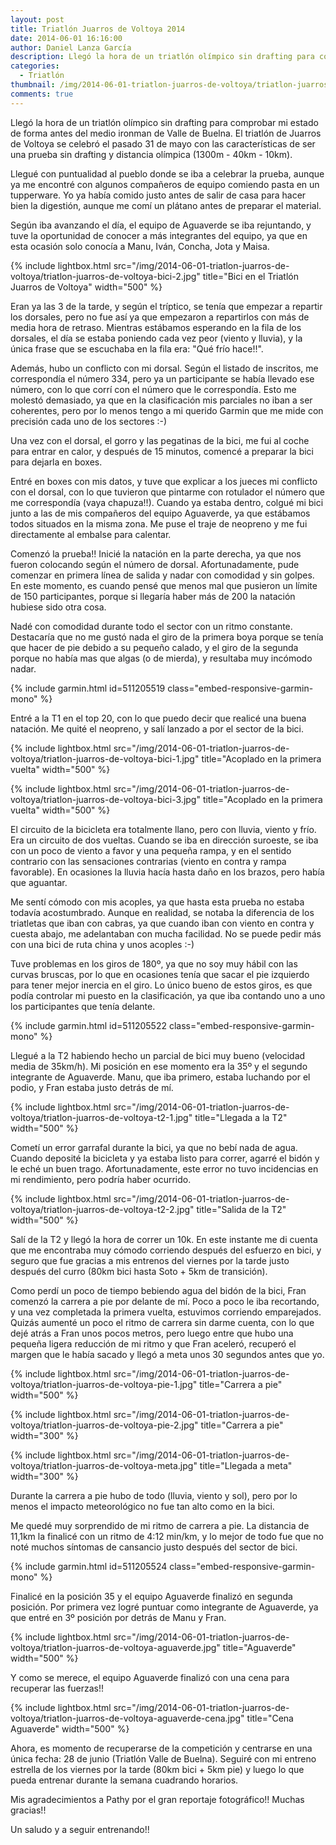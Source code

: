 ```yaml
---
layout: post
title: Triatlón Juarros de Voltoya 2014
date: 2014-06-01 16:16:00
author: Daniel Lanza García
description: Llegó la hora de un triatlón olímpico sin drafting para comprobar mi estado de forma antes del medio ironman de Valle de Buelna.
categories:
  - Triatlón
thumbnail: /img/2014-06-01-triatlon-juarros-de-voltoya/triatlon-juarros-de-voltoya-bici-2.jpg
comments: true
---
```


Llegó la hora de un triatlón olímpico sin drafting para comprobar mi estado de forma antes del medio ironman de Valle de Buelna. El triatlón de Juarros de Voltoya se celebró el pasado 31 de mayo con las características de ser una prueba sin drafting y distancia olímpica (1300m - 40km - 10km).

Llegué con puntualidad al pueblo donde se iba a celebrar la prueba, aunque ya me encontré con algunos compañeros de equipo comiendo pasta en un tupperware. Yo ya había comido justo antes de salir de casa para hacer bien la digestión, aunque me comí un plátano antes de preparar el material.

Según iba avanzando el día, el equipo de Aguaverde se iba rejuntando, y tuve la oportunidad de conocer a más integrantes del equipo, ya que en esta ocasión solo conocía a Manu, Iván, Concha, Jota y Maisa.

{% include lightbox.html src="/img/2014-06-01-triatlon-juarros-de-voltoya/triatlon-juarros-de-voltoya-bici-2.jpg" title="Bici en el Triatlón Juarros de Voltoya" width="500" %}

Eran ya las 3 de la tarde, y según el tríptico, se tenía que empezar a repartir los dorsales, pero no fue así ya que empezaron a repartirlos con más de media hora de retraso. Mientras estábamos esperando en la fila de los dorsales, el día se estaba poniendo cada vez peor (viento y lluvia), y la única frase que se escuchaba en la fila era: "Qué frío hace!!".

Además, hubo un conflicto con mi dorsal. Según el listado de inscritos, me correspondía el número 334, pero ya un participante se había llevado ese número, con lo que corrí con el número que le correspondía. Esto me molestó demasiado, ya que en la clasificación mis parciales no iban a ser coherentes, pero por lo menos tengo a mi querido Garmin que me mide con precisión cada uno de los sectores :-)

Una vez con el dorsal, el gorro y las pegatinas de la bici, me fui al coche para entrar en calor, y después de 15 minutos, comencé a preparar la bici para dejarla en boxes.

Entré en boxes con mis datos, y tuve que explicar a los jueces mi conflicto con el dorsal, con lo que tuvieron que pintarme con rotulador el número que me correspondía (vaya chapuza!!). Cuando ya estaba dentro, colgué mi bici junto a las de mis compañeros del equipo Aguaverde, ya que estábamos todos situados en la misma zona. Me puse el traje de neopreno y me fui directamente al embalse para calentar.

Comenzó la prueba!! Inicié la natación en la parte derecha, ya que nos fueron colocando según el número de dorsal. Afortunadamente, pude comenzar en primera línea de salida y nadar con comodidad y sin golpes. En este momento, es cuando pensé que menos mal que pusieron un límite de 150 participantes, porque si llegaría haber más de 200 la natación hubiese sido otra cosa.

Nadé con comodidad durante todo el sector con un ritmo constante. Destacaría que no me gustó nada el giro de la primera boya porque se tenía que hacer de pie debido a su pequeño calado, y el giro de la segunda porque no había mas que algas (o de mierda), y resultaba muy incómodo nadar.

{% include garmin.html id=511205519 class="embed-responsive-garmin-mono" %}

Entré a la T1 en el top 20, con lo que puedo decir que realicé una buena natación. Me quité el neopreno, y salí lanzado a por el sector de la bici.

{% include lightbox.html src="/img/2014-06-01-triatlon-juarros-de-voltoya/triatlon-juarros-de-voltoya-bici-1.jpg" title="Acoplado en la primera vuelta" width="500" %}

{% include lightbox.html src="/img/2014-06-01-triatlon-juarros-de-voltoya/triatlon-juarros-de-voltoya-bici-3.jpg" title="Acoplado en la primera vuelta" width="500" %}

El circuito de la bicicleta era totalmente llano, pero con lluvia, viento y frío. Era un circuito de dos vueltas. Cuando se iba en dirección suroeste, se iba con un poco de viento a favor y una pequeña rampa, y en el sentido contrario con las sensaciones contrarias (viento en contra y rampa favorable). En ocasiones la lluvia hacía hasta daño en los brazos, pero había que aguantar.

Me sentí cómodo con mis acoples, ya que hasta esta prueba no estaba todavía acostumbrado. Aunque en realidad, se notaba la diferencia de los triatletas que iban con cabras, ya que cuando iban con viento en contra y cuesta abajo, me adelantaban con mucha facilidad. No se puede pedir más con una bici de ruta china y unos acoples :-)

Tuve problemas en los giros de 180º, ya que no soy muy hábil con las curvas bruscas, por lo que en ocasiones tenía que sacar el pie izquierdo para tener mejor inercia en el giro. Lo único bueno de estos giros, es que podía controlar mi puesto en la clasificación, ya que iba contando uno a uno los participantes que tenía delante.

{% include garmin.html id=511205522 class="embed-responsive-garmin-mono" %}

Llegué a la T2 habiendo hecho un parcial de bici muy bueno (velocidad media de 35km/h). Mi posición en ese momento era la 35º y el segundo integrante de Aguaverde. Manu, que iba primero, estaba luchando por el podio, y Fran estaba justo detrás de mí.

{% include lightbox.html src="/img/2014-06-01-triatlon-juarros-de-voltoya/triatlon-juarros-de-voltoya-t2-1.jpg" title="Llegada a la T2" width="500" %}

Cometí un error garrafal durante la bici, ya que no bebí nada de agua. Cuando deposité la bicicleta y ya estaba listo para correr, agarré el bidón y le eché un buen trago. Afortunadamente, este error no tuvo incidencias en mi rendimiento, pero podría haber ocurrido.

{% include lightbox.html src="/img/2014-06-01-triatlon-juarros-de-voltoya/triatlon-juarros-de-voltoya-t2-2.jpg" title="Salida de la T2" width="500" %}

Salí de la T2 y llegó la hora de correr un 10k. En este instante me di cuenta que me encontraba muy cómodo corriendo después del esfuerzo en bici, y seguro que fue gracias a mis entrenos del viernes por la tarde justo después del curro (80km bici hasta Soto + 5km de transición).

Como perdí un poco de tiempo bebiendo agua del bidón de la bici, Fran comenzó la carrera a pie por delante de mí. Poco a poco le iba recortando, y una vez completada la primera vuelta, estuvimos corriendo emparejados. Quizás aumenté un poco el ritmo de carrera sin darme cuenta, con lo que dejé atrás a Fran unos pocos metros, pero luego entre que hubo una pequeña ligera reducción de mi ritmo y que Fran aceleró, recuperó el margen que le había sacado y llegó a meta unos 30 segundos antes que yo.

{% include lightbox.html src="/img/2014-06-01-triatlon-juarros-de-voltoya/triatlon-juarros-de-voltoya-pie-1.jpg" title="Carrera a pie" width="500" %}

{% include lightbox.html src="/img/2014-06-01-triatlon-juarros-de-voltoya/triatlon-juarros-de-voltoya-pie-2.jpg" title="Carrera a pie" width="300" %}

{% include lightbox.html src="/img/2014-06-01-triatlon-juarros-de-voltoya/triatlon-juarros-de-voltoya-meta.jpg" title="Llegada a meta" width="300" %}

Durante la carrera a pie hubo de todo (lluvia, viento y sol), pero por lo menos el impacto meteorológico no fue tan alto como en la bici.

Me quedé muy sorprendido de mi ritmo de carrera a pie. La distancia de 11,1km la finalicé con un ritmo de 4:12 min/km, y lo mejor de todo fue que no noté muchos síntomas de cansancio justo después del sector de bici.

{% include garmin.html id=511205524 class="embed-responsive-garmin-mono" %}

Finalicé en la posición 35 y el equipo Aguaverde finalizó en segunda posición. Por primera vez logré puntuar como integrante de Aguaverde, ya que entré en 3º posición por detrás de Manu y Fran.

{% include lightbox.html src="/img/2014-06-01-triatlon-juarros-de-voltoya/triatlon-juarros-de-voltoya-aguaverde.jpg" title="Aguaverde" width="500" %}

Y como se merece, el equipo Aguaverde finalizó con una cena para recuperar las fuerzas!!

{% include lightbox.html src="/img/2014-06-01-triatlon-juarros-de-voltoya/triatlon-juarros-de-voltoya-aguaverde-cena.jpg" title="Cena Aguaverde" width="500" %}

Ahora, es momento de recuperarse de la competición y centrarse en una única fecha: 28 de junio (Triatlón Valle de Buelna). Seguiré con mi entreno estrella de los viernes por la tarde (80km bici + 5km pie) y luego lo que pueda entrenar durante la semana cuadrando horarios.

Mis agradecimientos a Pathy por el gran reportaje fotográfico!! Muchas gracias!!

Un saludo y a seguir entrenando!!
